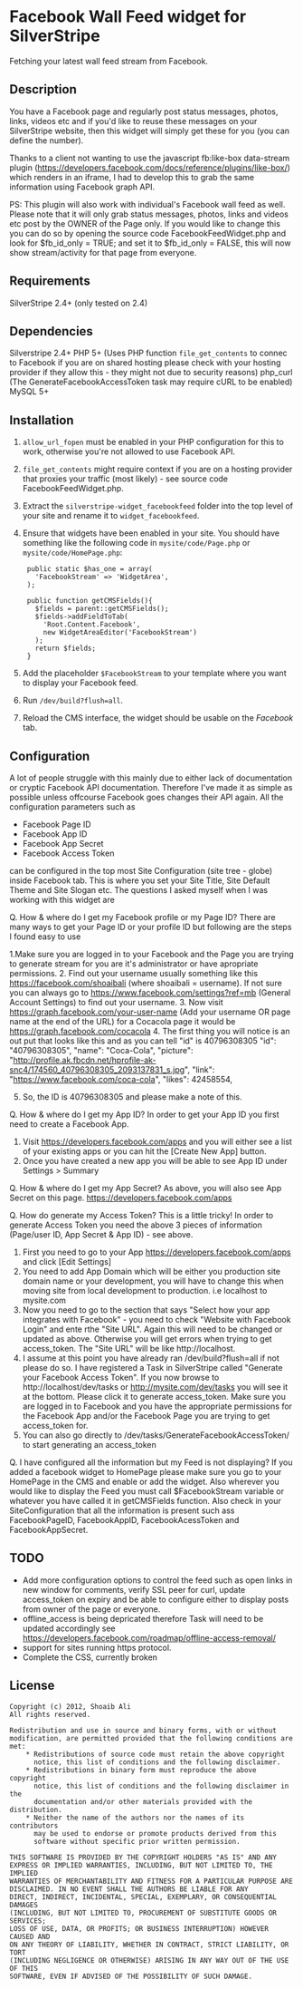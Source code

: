 # Facebook Wall Feed widget for SilverStripe
Fetching your latest wall feed stream from Facebook.


## Description
You have a Facebook page and regularly post status messages, photos, links, videos etc and if you'd like to reuse these messages on your SilverStripe website, then this widget will simply get these for you (you can define the number).

Thanks to a client not wanting to use the javascript fb:like-box data-stream plugin (https://developers.facebook.com/docs/reference/plugins/like-box/) which renders in an iframe, I had to develop this to grab the same information using Facebook graph API. 

PS: This plugin will also work with individual's Facebook wall feed as well. Please note that it will only grab status messages, photos, links and videos etc post by the OWNER of the Page only. If you would like to change this you can do so by opening the source code FacebookFeedWidget.php and look for $fb_id_only = TRUE; and set it to $fb_id_only = FALSE, this will now show stream/activity for that page from everyone.

## Requirements
SilverStripe 2.4+ (only tested on 2.4)


## Dependencies
Silverstripe 2.4+
PHP 5+ (Uses PHP function ``file_get_contents`` to connec to Facebook if you are on shared hosting please check with your hosting provider if they allow this - they might not due to security reasons)
php_curl (The GenerateFacebookAccessToken task may require cURL to be enabled)
MySQL 5+

## Installation
1. ``allow_url_fopen`` must be enabled in your PHP configuration for this to work, otherwise you're not allowed to use Facebook API.
2. ``file_get_contents`` might require context if you are on a hosting provider that proxies your traffic (most likely) - see source code FacebookFeedWidget.php.
3. Extract the ``silverstripe-widget_facebookfeed`` folder into the top level of your site and rename it to ``widget_facebookfeed``.
4. Ensure that widgets have been enabled in your site. You should have something like the following code in ``mysite/code/Page.php`` or ``mysite/code/HomePage.php``:

        public static $has_one = array(
          'FacebookStream' => 'WidgetArea',
        );
        
        public function getCMSFields(){
          $fields = parent::getCMSFields();
          $fields->addFieldToTab(
            'Root.Content.Facebook',
            new WidgetAreaEditor('FacebookStream')
          );
          return $fields;
        }
            
5. Add the placeholder ``$FacebookStream`` to your template where you want to display your Facebook feed.
6. Run ``/dev/build?flush=all``.
7. Reload the CMS interface, the widget should be usable on the *Facebook* tab.


## Configuration
A lot of people struggle with this mainly due to either lack of documentation or cryptic Facebook API documentation. Therefore I've made it as simple as possible unless offcourse Facebook goes changes their API again.
All the configuration parameters such as 

* Facebook Page ID
* Facebook App ID
* Facebook App Secret
* Facebook Access Token

can be configured in the top most Site Configuration (site tree - globe) inside Facebook tab. This is where you set your Site Title, Site Default Theme and Site Slogan etc. The questions I asked myself when I was working with this widget are

Q. How & where do I get my Facebook profile or my Page ID?
There are many ways to get your Page ID or your profile ID but following are the steps I found easy to use

1.Make sure you are logged in to your Facebook and the Page you are trying to generate stream for you are it's administrator or have apropriate permissions.
2. Find out your username usually something like this https://facebook.com/shoaibali (where shoaibali = username). If not sure you can always go to https://www.facebook.com/settings?ref=mb (General Account Settings) to find out your username.
3. Now visit https://graph.facebook.com/your-user-name  (Add your username OR page name at the end of the URL) for a Cocacola page it would be https://graph.facebook.com/cocacola
4. The first thing you will notice is an out put that looks like this and as you can tell "id" is 40796308305
   "id": "40796308305",
   "name": "Coca-Cola",
   "picture": "http://profile.ak.fbcdn.net/hprofile-ak-snc4/174560_40796308305_2093137831_s.jpg",
   "link": "https://www.facebook.com/coca-cola",
   "likes": 42458554, 

5. So, the ID is 40796308305 and please make a note of this.

Q. How & where do I get my App ID?
In order to get your App ID you first need to create a Facebook App.

1. Visit https://developers.facebook.com/apps and you will either see a list of your existing apps or you can hit the [Create New App] button.
2. Once you have created a new app you will be able to see App ID under Settings > Summary


Q. How & where do I get my App Secret?
As above, you will also see App Secret on this page. https://developers.facebook.com/apps


Q. How do generate my Access Token?
This is a little tricky! In order to generate Access Token you need the above 3 pieces of information (Page/user ID, App Secret & App ID) - see above.

1. First you need to go to your App https://developers.facebook.com/apps and click [Edit Settings]
2. You need to add App Domain which will be either you production site domain name or your development, you will have to change this when moving site from local development to production. i.e localhost to mysite.com
3. Now you need to go to the section that says "Select how your app integrates with Facebook" - you need to check "Website with Facebook Login" and ente rthe "Site URL". Again this will need to be changed or updated as above. Otherwise you will get errors when trying to get access_token. The "Site URL" will be like http://localhost. 
4. I assume at this point you have already ran /dev/build?flush=all if not please do so. I have registered a Task in SilverStripe called "Generate your Facebook Access Token". If you now browse to http://localhost/dev/tasks or http://mysite.com/dev/tasks you will see it at the bottom. Please click it to generate access_token. Make sure you are logged in to Facebook and you have the appropriate permissions for the Facebook App and/or the Facebook Page you are trying to get access_token for.
5. You can also go directly to /dev/tasks/GenerateFacebookAccessToken/ to start generating an access_token

Q. I have configured all the information but my Feed is not displaying?
If you added a facebook widget to HomePage please make sure you go to your HomePage in the CMS and enable or add the widget. Also wherever you would like to display the Feed you must call $FacebookStream variable or whatever you have called it in getCMSFields function. Also check in your SiteConfiguration that all the information is present such ass FacebookPageID, FacebookAppID, FacebookAcessToken  and FacebookAppSecret.



## TODO
- Add more configuration options to control the feed such as open links in new window for comments, verify SSL peer for curl, update access_token on expiry and be able to configure either to display posts from owner of the page or everyone.
- offline_access is being depricated therefore Task will need to be updated accordingly see https://developers.facebook.com/roadmap/offline-access-removal/
- support for sites running https protocol.
- Complete the CSS, currently broken


## License
    Copyright (c) 2012, Shoaib Ali
    All rights reserved.
   
    Redistribution and use in source and binary forms, with or without
    modification, are permitted provided that the following conditions are met:
        * Redistributions of source code must retain the above copyright
          notice, this list of conditions and the following disclaimer.
        * Redistributions in binary form must reproduce the above copyright
          notice, this list of conditions and the following disclaimer in the
          documentation and/or other materials provided with the distribution.
        * Neither the name of the authors nor the names of its contributors
          may be used to endorse or promote products derived from this
          software without specific prior written permission.

    THIS SOFTWARE IS PROVIDED BY THE COPYRIGHT HOLDERS "AS IS" AND ANY
    EXPRESS OR IMPLIED WARRANTIES, INCLUDING, BUT NOT LIMITED TO, THE IMPLIED
    WARRANTIES OF MERCHANTABILITY AND FITNESS FOR A PARTICULAR PURPOSE ARE
    DISCLAIMED. IN NO EVENT SHALL THE AUTHORS BE LIABLE FOR ANY
    DIRECT, INDIRECT, INCIDENTAL, SPECIAL, EXEMPLARY, OR CONSEQUENTIAL DAMAGES
    (INCLUDING, BUT NOT LIMITED TO, PROCUREMENT OF SUBSTITUTE GOODS OR SERVICES;
    LOSS OF USE, DATA, OR PROFITS; OR BUSINESS INTERRUPTION) HOWEVER CAUSED AND
    ON ANY THEORY OF LIABILITY, WHETHER IN CONTRACT, STRICT LIABILITY, OR TORT
    (INCLUDING NEGLIGENCE OR OTHERWISE) ARISING IN ANY WAY OUT OF THE USE OF THIS
    SOFTWARE, EVEN IF ADVISED OF THE POSSIBILITY OF SUCH DAMAGE.
